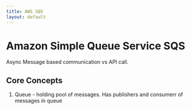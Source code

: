 ```yaml
---
title: AWS SQS
layout: default
---
```

# Amazon Simple Queue Service SQS
Async Message based communication vs API call.
## Core Concepts
1. Queue - holding pool of messages. Has publishers and consumerr of messages in queue

